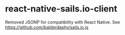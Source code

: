 # react-native-sails.io-client
Removed JSONP for compatibility with React Native. See https://github.com/balderdashy/sails.io.js
